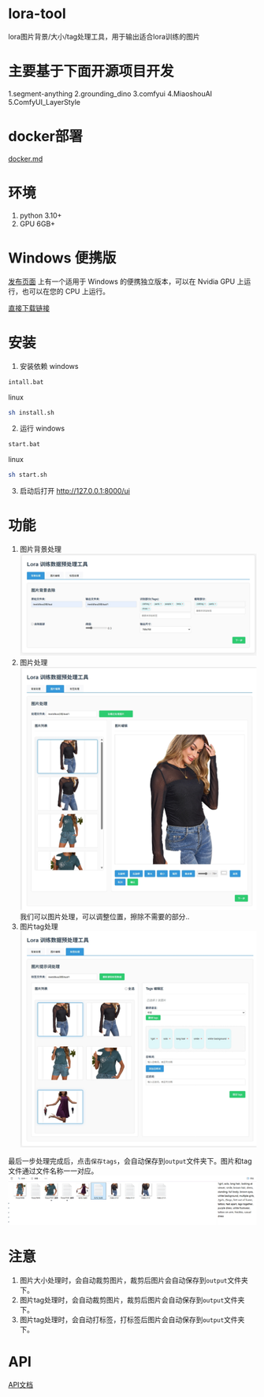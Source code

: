 # lora-tool
lora图片背景/大小/tag处理工具，用于输出适合lora训练的图片
# 主要基于下面开源项目开发
1.segment-anything
2.grounding_dino
3.comfyui
4.MiaoshouAI
5.ComfyUI_LayerStyle
# docker部署
[docker.md](./doc/docker.md)
# 环境
1. python 3.10+
2. GPU 6GB+
# Windows 便携版
[发布页面](https://github.com/AndsGo/lora-tool/releases) 上有一个适用于 Windows 的便携独立版本，可以在 Nvidia GPU 上运行，也可以在您的 CPU 上运行。

[直接下载链接](https://github.com/AndsGo/lora-tool/releases/download/v1.0.0/setup.exe)
# 安装
1. 安装依赖
windows
```bash
intall.bat
```
linux
```bash
sh install.sh
```
2. 运行
windows
```bash
start.bat
```
linux
```bash
sh start.sh
```
3. 启动后打开 http://127.0.0.1:8000/ui

# 功能
1. 图片背景处理
![示例](./doc/image/1.jpeg)
2. 图片处理
![示例](./doc/image/2.jpeg)
我们可以图片处理，可以调整位置，擦除不需要的部分..
3. 图片tag处理
![示例](./doc/image/3.jpeg)

最后一步处理完成后，点击`保存tags`，会自动保存到`output`文件夹下。图片和tag文件通过文件名称一一对应。
![示例](./doc/image/4.png)
# 注意
1. 图片大小处理时，会自动裁剪图片，裁剪后图片会自动保存到`output`文件夹下。
2. 图片tag处理时，会自动裁剪图片，裁剪后图片会自动保存到`output`文件夹下。
3. 图片tag处理时，会自动打标签，打标签后图片会自动保存到`output`文件夹下。


# API
[API文档](./doc/api.md)